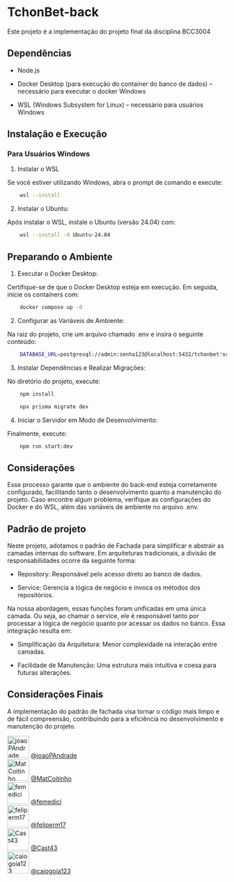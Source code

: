 # TchonBet-back
Este projeto é a implementação do projeto final da disciplina BCC3004

## Dependências

- Node.js

- Docker Desktop (para execução do container do banco de dados) – necessário para executar o docker Windows

- WSL (Windows Subsystem for Linux) – necessário para usuários Windows

## Instalação e Execução

### Para Usuários Windows

1. Instalar o WSL

Se você estiver utilizando Windows, abra o prompt de comando e execute:

```bash
    wsl --install
```

2. Instalar o Ubuntu:

Após instalar o WSL, instale o Ubuntu (versão 24.04) com:

```bash
    wsl --install -d Ubuntu-24.04
```

## Preparando o Ambiente

1. Executar o Docker Desktop:

Certifique-se de que o Docker Desktop esteja em execução. Em seguida, inicie os containers com:

```bash
    docker compose up -d
```

2. Configurar as Variáveis de Ambiente:

Na raiz do projeto, crie um arquivo chamado .env e insira o seguinte conteúdo:

```bash
    DATABASE_URL=postgresql://admin:senha123@localhost:5432/tchonbet?schema=bah
```

3. Instalar Dependências e Realizar Migrações:

No diretório do projeto, execute:

```bash
    npm install
```
```bash
    npx prisma migrate dev
```

4. Iniciar o Servidor em Modo de Desenvolvimento:

Finalmente, execute:

```bash
    npm run start:dev
```

## Considerações 

Esse processo garante que o ambiente do back-end esteja corretamente configurado, facilitando tanto o desenvolvimento quanto a manutenção do projeto. Caso encontre algum problema, verifique as configurações do Docker e do WSL, além das variáveis de ambiente no arquivo .env.

## Padrão de projeto

Neste projeto, adotamos o padrão de Fachada para simplificar e abstrair as camadas internas do software. Em arquiteturas tradicionais, a divisão de responsabilidades ocorre da seguinte forma:

- Repository: Responsável pelo acesso direto ao banco de dados.

- Service: Gerencia a lógica de negócio e invoca os métodos dos repositórios.

Na nossa abordagem, essas funções foram unificadas em uma única camada. Ou seja, ao chamar o service, ele é responsável tanto por processar a lógica de negócio quanto por acessar os dados no banco. Essa integração resulta em:

- Simplificação da Arquitetura: Menor complexidade na interação entre camadas.

- Facilidade de Manutenção: Uma estrutura mais intuitiva e coesa para futuras alterações.

## Considerações Finais

A implementação do padrão de fachada visa tornar o código mais limpo e de fácil compreensão, contribuindo para a eficiência no desenvolvimento e manutenção do projeto.

<img src="https://github.com/joaoPAndrade.png" alt="joaoPAndrade" width="50"> [@joaoPAndrade](https://github.com/joaoPAndrade)<br>
<img src="https://github.com/MatCoitinho.png" alt="MatCoitinho" width="50"> [@MatCoitinho](https://github.com/MatCoitinho)<br>
<img src="https://github.com/femedici.png" alt="femedici" width="50"> [@femedici](https://github.com/femedici)<br>
<img src="https://github.com/feliperm17.png" alt="feliperm17" width="50"> [@feliperm17](https://github.com/feliperm17)<br>
<img src="https://github.com/Cast43.png" alt="Cast43" width="50"> [@Cast43](https://github.com/Cast43)<br>
<img src="https://github.com/caiogoia123.png" alt="caiogoia123" width="50"> [@caiogoia123](https://github.com/caiogoia123)<br>
